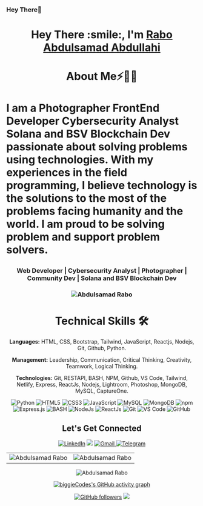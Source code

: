 ### Hey There👋
<h1 align="center" >Hey There :smile:, I'm <a href=https://www.linkedin.com/in/rabo-abdulsamad-a9a177124/" target="_blank">Rabo Abdulsamad Abdullahi</a></h1>
<!-- <img width="20%" align="right"   src="./passport-crop.png" > -->

<h1 align="center">About Me⚡🧔‍♂️<h1>

I am a **Photographer** **FrontEnd Developer** **Cybersecurity Analyst** **Solana and BSV Blockchain Dev** passionate about **solving problems** using **technologies**. With my experiences in the field programming, I believe technology is the solutions to the most of the problems facing humanity and the world. I am proud to be solving problem and **support problem solvers**. 




<h3 align="center"> Web Developer | Cybersecurity Analyst | Photographer | Community Dev | Solana and BSV Blockchain Dev </h3>

<h3><p align="center"> <img src="https://komarev.com/ghpvc/?username=biggieCodes&label=Profile%20views&color=grey&style=flat" alt="Abdulsamad Rabo" /></p></h3>
   <div align="center">

<h1>Technical Skills 🛠</h1>
   
<b>Languages:</b> HTML, CSS, Bootstrap, Tailwind, JavaScript, Reactjs, Nodejs, Git, Github, Python.

<b>Management:</b>  Leadership, Communication, Critical Thinking, Creativity, Teamwork, Logical Thinking.

<b>Technologies:</b> Git, RESTAPI, BASH, NPM, Github, VS Code, Tailwind, Netlify, Express, ReactJs, Nodejs, Lightroom, Photoshop, MongoDB, MySQL, CaptureOne.


<p align="center"> 
<!--    <img alt="C" src="https://img.shields.io/badge/c-%2300599C.svg?&style=for-the-badge&logo=c&logoColor=white" /> -->
    <img alt="Python" src="https://img.shields.io/badge/python-%2314354C.svg?style=for-the-badge&logo=python&logoColor=white"/>
   <img alt="HTML5" src="https://img.shields.io/badge/html5-%23E34F26.svg?&style=for-the-badge&logo=html5&logoColor=white" />
    <img alt="CSS3" src="https://img.shields.io/badge/css3-%231572B6.svg?&style=for-the-badge&logo=css3&logoColor=white" />
    <img alt="JavaScript" src="https://img.shields.io/badge/javascript-%23323330.svg?&style=for-the-badge&logo=javascript&logoColor=%23F7DF1E" /> 
    <img alt="MySQL" src="https://img.shields.io/badge/MySQL-00000F?style=for-the-badge&logo=mysql&logoColor=white" />
    <img alt="MongoDB" src="https://img.shields.io/badge/MongoDB-white?style=for-the-badge&logo=mongodb&logoColor=4EA94B" />                              
    <img alt="npm" src="https://img.shields.io/badge/npm-CB3837?style=for-the-badge&logo=npm&logoColor=white" /> 
    <img alt="Express.js" src="https://img.shields.io/badge/Express.js-000000?style=for-the-badge&logo=express&logoColor=white" /> 
    <img alt="BASH" src="https://img.shields.io/badge/Bash-27338e?style=for-the-badge&logo=Bash&logoColor=white" />
    <img alt="NodeJs" src="https://img.shields.io/badge/Jupyter-F37626.svg?&style=for-the-badge&logo=NodeJs&logoColor=white" />
    <img alt="ReactJs" src="https://img.shields.io/badge/React-20232A?style=for-the-badge&logo=react&logoColor=61DAFB" />
<!--     <img alt="Kubernetes" src="https://img.shields.io/badge/kubernetes-326ce5.svg?&style=for-the-badge&logo=kubernetes&logoColor=white" /> -->
    <img alt="Git" src="https://img.shields.io/badge/Git-F05032?style=for-the-badge&logo=git&logoColor=white" />
    <img alt="VS Code" src="https://img.shields.io/badge/Visual_Studio_Code-0078D4?style=for-the-badge&logo=visual%20studio%20code&logoColor=white" />
<!--     <img alt="React Native" src="https://img.shields.io/badge/React_Native-0078D4?style=for-the-badge&logo=React%20Native&logoColor=white" /> -->
     <img alt="GitHub" src="https://img.shields.io/badge/GitHub-%2314354C.svg?style=for-the-badge&logo=GitHub&logoColor=white"/>
<!--       <img alt="Java" src="https://img.shields.io/badge/java-%23ED8B00.svg?&style=for-the-badge&logo=java&logoColor=white" />  -->
</p>



 <h2 align="center">Let's Get Connected</h2>

<div align="center">


<a  href="https://www.linkedin.com/in/rabo-abdulsamad-a9a177124/" target="_blank"><img alt="LinkedIn" src="https://img.shields.io/badge/linkedin%20-%230077B5.svg?&style=for-the-badge&logo=linkedin&logoColor=white" /></a>
<a href="https://twitter.com/Biggieshotit" target="_blank"><img src="https://img.shields.io/badge/twitter-%2300acee.svg?&style=for-the-badge&logo=twitter&logoColor=white&alt=twitter" /></a>
<a href="mailto:raboabdulsamad04@gmail.com"><img  alt="Gmail" src="https://img.shields.io/badge/Gmail-D14836?style=for-the-badge&logo=gmail&logoColor=white" />
<a  href="https://t.me/Mr.robot"><img alt=" Telegram" src="https://img.shields.io/badge/Telegram-2CA5E0?style=for-the-badge&logo=telegram&logoColor=white"></a>

   
</div>   
   
<table>
  <tr>
   
<td><img src="https://github-readme-stats.vercel.app/api?username=biggieCodes&include_all_commits=true&count_private=true&show_icons=true&line_height=20&title_color=7A7ADB&icon_color=2234AE&text_color=D3D3D3&bg_color=0,000000,130F40" alt="Abdulsamad Rabo" />
    <td><img src="https://github-readme-stats.vercel.app/api/top-langs?username=biggieCodes&show_icons=true&locale=en&layout=compact&title_color=7A7ADB&icon_color=2234AE&text_color=D3D3D3&bg_color=0,000000,130F40" alt="Abdulsamad Rabo" /></td>
  </tr>
</table>

<div align="center">
<p><img align="center" src="https://github-readme-streak-stats.herokuapp.com/?user=biggieCodes&theme=dark" alt="Abdulsamad Rabo" /></p>
  </div>

 [![biggieCodes's GitHub activity graph](https://activity-graph.herokuapp.com/graph?username=biggieCodes&theme=xcode)](https://github.com/biggiesCodes)
   
   

[![GitHub followers](https://img.shields.io/github/followers/biggieCodes.svg?style=social&label=Follow)](https://github.com/biggieCodes?tab=followers)
![](./prof.gif)

